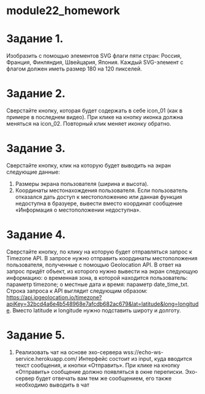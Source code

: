 # module22_homework
# Задание 1.
Изобразить с помощью элементов SVG флаги пяти стран: Россия, Франция, Финляндия, Швейцария, Япония.
Каждый SVG-элемент с флагом должен иметь размер 180 на 120 пикселей.
# Задание 2.
Сверстайте кнопку, которая будет содержать в себе icon_01 (как в примере в последнем видео). При клике на кнопку иконка должна меняться на icon_02. Повторный клик меняет иконку обратно.
# Задание 3.
Сверстайте кнопку, клик на которую будет выводить на экран следующие данные:
1.	Размеры экрана пользователя (ширина и высота).
2.	Координаты местонахождения пользователя. Если пользователь отказался дать доступ к местоположению или данная функция недоступна в бразуере, вывести вместо координат сообщение «Информация о местоположении недоступна».
# Задание 4.
Сверстайте кнопку, по клику на которую будет отправляться запрос к Timezone API. В запросе нужно отправить координаты местоположения пользователя, полученные с помощью Geolocation API. В ответ на запрос придёт объект, из которого нужно вывести на экран следующую информацию:
o	временная зона, в которой находится пользователь: параметр timezone;
o	местные дата и время: параметр date_time_txt.
Строка запроса к API выглядит следующим образом:
https://api.ipgeolocation.io/timezone?apiKey=32bcd4a6e4b548968e7afcdb682ac679&lat=latitude&long=longitude.
Вместо latitude и longitude нужно подставить широту и долготу.
# Задание 5.
1.	Реализовать чат на основе эхо-сервера wss://echo-ws-service.herokuapp.com/
Интерфейс состоит из input, куда вводится текст сообщения, и кнопки «Отправить».
При клике на кнопку «Отправить» сообщение должно появляться в окне переписки.
Эхо-сервер будет отвечать вам тем же сообщением, его также необходимо выводить в чат
